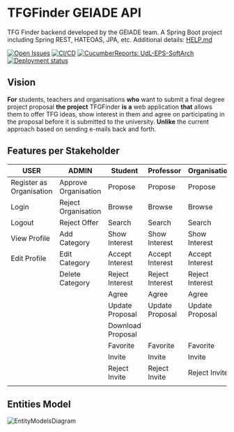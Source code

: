 # TFGFinder GEIADE API

TFG Finder backend developed by the GEIADE team. A Spring Boot project including Spring REST, HATEOAS, JPA, etc. Additional details: [HELP.md](HELP.md)

[![Open Issues](https://img.shields.io/github/issues-raw/UdL-EPS-SoftArch/tfgfinder-geiade-api?logo=github)](https://github.com/orgs/UdL-EPS-SoftArch/projects/24)
[![CI/CD](https://github.com/UdL-EPS-SoftArch/tfgfinder-geiade-api/actions/workflows/ci-cd.yml/badge.svg)](https://github.com/UdL-EPS-SoftArch/tfgfinder-geiade-api/actions)
[![CucumberReports: UdL-EPS-SoftArch](https://messages.cucumber.io/api/report-collections/faed8ca5-e474-4a1a-a72a-b8e2a2cd69f0/badge)](https://reports.cucumber.io/report-collections/faed8ca5-e474-4a1a-a72a-b8e2a2cd69f0)
[![Deployment status](https://img.shields.io/uptimerobot/status/m798592907-8267e0a2d8b3522c1b12e4ed)](https://tfgfinder-geiade-api.fly.dev/users)

## Vision

**For** students, teachers and organisations **who** want to submit a final degree project proposal
**the project** TFGFinder **is a** web application
**that** allows them to offer TFG ideas, show interest in them and agree on participating in the proposal before it is submitted to the university.
**Unlike** the current approach based on sending e-mails back and forth.

## Features per Stakeholder

| USER                     | ADMIN                | Student           | Professor       | Organisation    |
|--------------------------|----------------------|-------------------|-----------------|-----------------|
| Register as Organisation | Approve Organisation | Propose           | Propose         | Propose         |
| Login                    | Reject Organisation  | Browse            | Browse          | Browse          |
| Logout                   | Reject Offer         | Search            | Search          | Search          |
| View Profile             | Add Category         | Show Interest     | Show Interest   | Show Interest   |
| Edit Profile             | Edit Category        | Accept Interest   | Accept Interest | Accept Interest |
|                          | Delete Category      | Reject Interest   | Reject Interest | Reject Interest |
|                          |                      | Agree             | Agree           | Agree           |
|                          |                      | Update Proposal   | Update Proposal | Update Proposal |
|                          |                      | Download Proposal |                 |                 |
|                          |                      | Favorite          | Favorite        | Favorite        |
|                          |                      | Invite            | Invite          | Invite          |
|                          |                      | Reject Invite     | Reject Invite   | Reject Invite   |
|                          |                      |                   |                 |                 |

## Entities Model

![EntityModelsDiagram](https://www.plantuml.com/plantuml/svg/5Sqn3i8m3030dLV00rBlJ6Ne1X9InGDCx3IMKgUo7V5zOBhnPW-q67ixNKHp6yJ3shb677u5CFnCcqGTx-5ikMkmnfJx3Y-wf-MvfhMNk5ck46KheiIMDXOaJdW861U7oaWEEuh2eY4Xx8zEtARZtywizFCB?v0)

